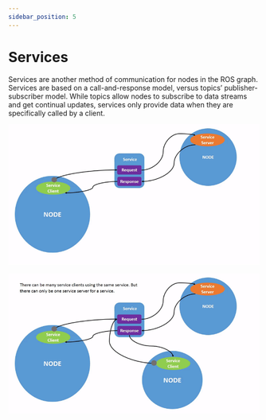 ```yaml
---
sidebar_position: 5
---
```

# Services
Services are another method of communication for nodes in the ROS graph. Services are based on a call-and-response model, versus topics’ publisher-subscriber model. While topics allow nodes to subscribe to data streams and get continual updates, services only provide data when they are specifically called by a client.

![Echanges entre un client et un service](/img/service_1.gif)

![Echanges entre un client et plusieurs services](/img/service_2.gif)